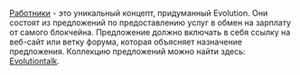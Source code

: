 [Работники](introduction/workers) - это уникальный концепт, придуманный Evolution. Они состоят из предложений по предоставлению услуг в обмен на зарплату от самого блокчейна. Предложение должно включать в себя ссылку на веб-сайт или ветку форума, которая объясняет назначение предложения. Коллекцию предложений можно найти здесь: [Evolutiontalk](https://evolutiontalk.org/index.php/board,103.0.html).